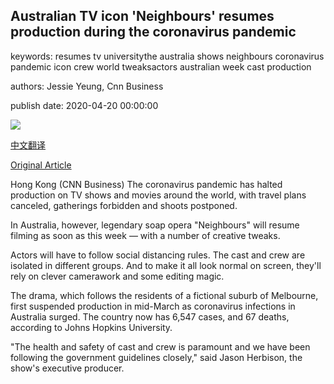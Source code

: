 ## Australian TV icon 'Neighbours' resumes production during the coronavirus pandemic

keywords: resumes tv universitythe australia shows neighbours coronavirus pandemic icon crew world tweaksactors australian week cast production

authors: Jessie Yeung, Cnn Business

publish date: 2020-04-20 00:00:00

![](https://cdn.cnn.com/cnnnext/dam/assets/200420053229-neighbours-australian-soap-opera-super-tease.jpg)

[中文翻译](Australian%20TV%20icon%20%27Neighbours%27%20resumes%20production%20during%20the%20coronavirus%20pandemic_zh.md)

[Original Article](https://edition.cnn.com/2020/04/20/media/neighbours-resumes-production-coronavirus-intl-hnk-scli/index.html)

Hong Kong (CNN Business) The coronavirus pandemic has halted production on TV shows and movies around the world, with travel plans canceled, gatherings forbidden and shoots postponed.

In Australia, however, legendary soap opera "Neighbours" will resume filming as soon as this week — with a number of creative tweaks.

Actors will have to follow social distancing rules. The cast and crew are isolated in different groups. And to make it all look normal on screen, they'll rely on clever camerawork and some editing magic.

The drama, which follows the residents of a fictional suburb of Melbourne, first suspended production in mid-March as coronavirus infections in Australia surged. The country now has 6,547 cases, and 67 deaths, according to Johns Hopkins University.

"The health and safety of cast and crew is paramount and we have been following the government guidelines closely," said Jason Herbison, the show's executive producer.